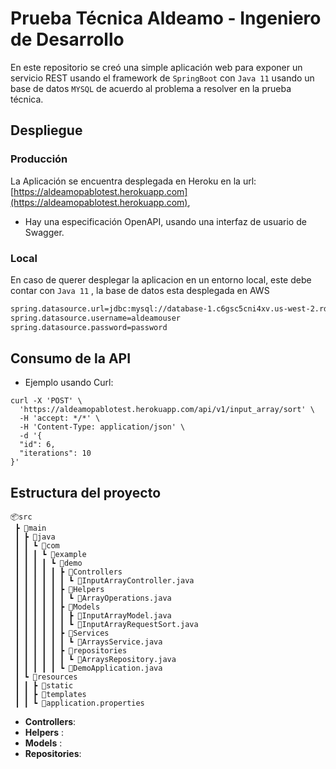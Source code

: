 # Prueba Técnica Aldeamo - Ingeniero de Desarrollo
En este repositorio se creó una simple aplicación web para exponer un servicio REST usando el framework de `SpringBoot` con `Java 11` usando un base de datos `MYSQL` de acuerdo al problema a resolver en la prueba técnica.

## Despliegue

### Producción
La Aplicación se encuentra desplegada en Heroku en la url: [https://aldeamopablotest.herokuapp.com](https://aldeamopablotest.herokuapp.com), 
* Hay una especificación OpenAPI, usando una interfaz de usuario de Swagger.

### Local
En caso de querer desplegar la aplicacion en un entorno local, este debe contar con `Java 11` , la base de datos esta desplegada en AWS 
```xml
spring.datasource.url=jdbc:mysql://database-1.c6gsc5cni4xv.us-west-2.rds.amazonaws.com:3306/aldeamo_test
spring.datasource.username=aldeamouser
spring.datasource.password=password
```


## Consumo de la API

* Ejemplo usando Curl:
``` 
curl -X 'POST' \
  'https://aldeamopablotest.herokuapp.com/api/v1/input_array/sort' \
  -H 'accept: */*' \
  -H 'Content-Type: application/json' \
  -d '{
  "id": 6,
  "iterations": 10
}'
``` 

## Estructura del proyecto
``` 
📦src
 ┣ 📂main
 ┃ ┣ 📂java
 ┃ ┃ ┗ 📂com
 ┃ ┃ ┃ ┗ 📂example
 ┃ ┃ ┃ ┃ ┗ 📂demo
 ┃ ┃ ┃ ┃ ┃ ┣ 📂Controllers
 ┃ ┃ ┃ ┃ ┃ ┃ ┗ 📜InputArrayController.java
 ┃ ┃ ┃ ┃ ┃ ┣ 📂Helpers
 ┃ ┃ ┃ ┃ ┃ ┃ ┗ 📜ArrayOperations.java
 ┃ ┃ ┃ ┃ ┃ ┣ 📂Models
 ┃ ┃ ┃ ┃ ┃ ┃ ┣ 📜InputArrayModel.java
 ┃ ┃ ┃ ┃ ┃ ┃ ┗ 📜InputArrayRequestSort.java
 ┃ ┃ ┃ ┃ ┃ ┣ 📂Services
 ┃ ┃ ┃ ┃ ┃ ┃ ┗ 📜ArraysService.java
 ┃ ┃ ┃ ┃ ┃ ┣ 📂repositories
 ┃ ┃ ┃ ┃ ┃ ┃ ┗ 📜ArraysRepository.java
 ┃ ┃ ┃ ┃ ┃ ┗ 📜DemoApplication.java
 ┃ ┗ 📂resources
 ┃ ┃ ┣ 📂static
 ┃ ┃ ┣ 📂templates
 ┃ ┃ ┗ 📜application.properties
```

* **Controllers**: 
* **Helpers** : 
* **Models** :
* **Repositories**: 
